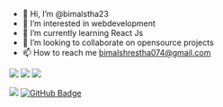 - 👋 Hi, I’m @bimalstha23
- 👀 I’m interested in webdevelopment
- 🌱 I’m currently learning React Js
- 💞️ I’m looking to collaborate on opensource projects
- 📫 How to reach me bimalshrestha074@gmail.com

<!---![](https://github-readme-stats.vercel.app/api?username=bimalstha23&theme=dark&hide_border=false&include_all_commits=true&count_private=true)&nbsp; &nbsp; --->
![](https://github-readme-streak-stats.herokuapp.com/?user=bimalstha23&theme=dark&hide_border=false)
![](https://github-readme-stats.vercel.app/api/top-langs/?username=bimalstha23&theme=dark&hide_border=false&include_all_commits=true&count_private=true&layout=compact)
![](https://github-profile-trophy.vercel.app/?username=bimalstha23&theme=discord&no-frame=false&no-bg=true&margin-w=4)
<!---
bimalstha23/bimalstha23 is a ✨ special ✨ repository because its `README.md` (this file) appears on your GitHub profile.
You can click the Preview link to take a look at your changes.
--->
<a href="https://github.com/Meghna-DAS/github-profile-views-counter"><img src="https://komarev.com/ghpvc/?username=bimalstha23"></a>
<a href="https://github.com/bimalstha23?tab=followers"><img src="https://img.shields.io/github/followers/bimalstha23?label=Followers&style=social" alt="GitHub Badge"></a>

